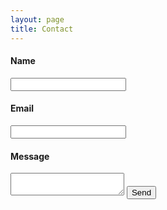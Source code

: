 ```yaml
---
layout: page
title: Contact
---
```


<form action="https://formspree.io/contact@cybergreen.net"
      method="POST">
      <h4>Name</h4>
    <input type="text" name="name" />    
    <h4>Email</h4>
    <input type="email" name="_replyto" />
    <h4>Message</h4>
    <textarea  name="message"> </textarea>
    <input type="submit" value="Send">
</form>
